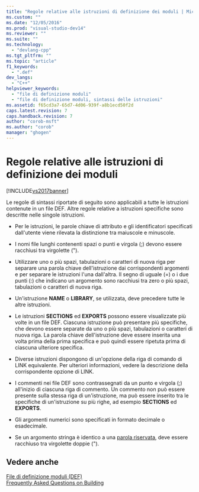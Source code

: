 ```yaml
---
title: "Regole relative alle istruzioni di definizione dei moduli | Microsoft Docs"
ms.custom: ""
ms.date: "12/05/2016"
ms.prod: "visual-studio-dev14"
ms.reviewer: ""
ms.suite: ""
ms.technology: 
  - "devlang-cpp"
ms.tgt_pltfrm: ""
ms.topic: "article"
f1_keywords: 
  - ".def"
dev_langs: 
  - "C++"
helpviewer_keywords: 
  - "file di definizione moduli"
  - "file di definizione moduli, sintassi delle istruzioni"
ms.assetid: f65cd3a7-65d7-4d06-939f-a8b1ecd50f2d
caps.latest.revision: 7
caps.handback.revision: 7
author: "corob-msft"
ms.author: "corob"
manager: "ghogen"
---
```

# Regole relative alle istruzioni di definizione dei moduli
[!INCLUDE[vs2017banner](../../assembler/inline/includes/vs2017banner.md)]

Le regole di sintassi riportate di seguito sono applicabili a tutte le istruzioni contenute in un file DEF.  Altre regole relative a istruzioni specifiche sono descritte nelle singole istruzioni.  
  
-   Per le istruzioni, le parole chiave di attributo e gli identificatori specificati dall'utente viene rilevata la distinzione tra maiuscole e minuscole.  
  
-   I nomi file lunghi contenenti spazi o punti e virgola \(;\) devono essere racchiusi tra virgolette \("\).  
  
-   Utilizzare uno o più spazi, tabulazioni o caratteri di nuova riga per separare una parola chiave dell'istruzione dai corrispondenti argomenti e per separare le istruzioni l'una dall'altra.  Il segno di uguale \(\=\) o i due punti \(:\) che indicano un argomento sono racchiusi tra zero o più spazi, tabulazioni o caratteri di nuova riga.  
  
-   Un'istruzione **NAME** o **LIBRARY**, se utilizzata, deve precedere tutte le altre istruzioni.  
  
-   Le istruzioni **SECTIONS** ed **EXPORTS** possono essere visualizzate più volte in un file DEF.  Ciascuna istruzione può presentare più specifiche, che devono essere separate da uno o più spazi, tabulazioni o caratteri di nuova riga.  La parola chiave dell'istruzione deve essere inserita una volta prima della prima specifica e può quindi essere ripetuta prima di ciascuna ulteriore specifica.  
  
-   Diverse istruzioni dispongono di un'opzione della riga di comando di LINK equivalente.  Per ulteriori informazioni, vedere la descrizione della corrispondente opzione di LINK.  
  
-   I commenti nei file DEF sono contrassegnati da un punto e virgola \(;\) all'inizio di ciascuna riga di commento.  Un commento non può essere presente sulla stessa riga di un'istruzione, ma può essere inserito tra le specifiche di un'istruzione su più righe, ad esempio **SECTIONS** ed **EXPORTS**.  
  
-   Gli argomenti numerici sono specificati in formato decimale o esadecimale.  
  
-   Se un argomento stringa è identico a una [parola riservata](../../build/reference/reserved-words.md), deve essere racchiuso tra virgolette doppie \("\).  
  
## Vedere anche  
 [File di definizione moduli \(DEF\)](../../build/reference/module-definition-dot-def-files.md)   
 [Frequently Asked Questions on Building](http://msdn.microsoft.com/it-it/56a3bb8f-0181-4989-bab4-a07ba950ab08)